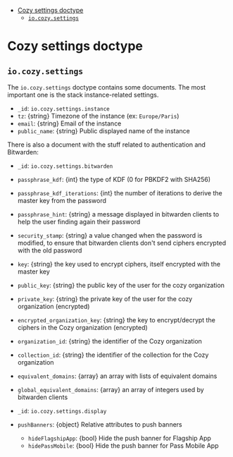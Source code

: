 - [Cozy settings doctype](#cozy-settings-doctype)
  - [`io.cozy.settings`](#iocozysettings)

# Cozy settings doctype

## `io.cozy.settings`

The `io.cozy.settings` doctype contains some documents. The most important one
is the stack instance-related settings.

- `_id`: `io.cozy.settings.instance`
- `tz`: {string} Timezone of the instance (ex: `Europe/Paris`)
- `email`: {string} Email of the instance
- `public_name`: {string} Public displayed name of the instance

There is also a document with the stuff related to authentication and Bitwarden:

- `_id`: `io.cozy.settings.bitwarden`
- `passphrase_kdf`: {int} the type of KDF (0 for PBKDF2 with SHA256)
- `passphrase_kdf_iterations`: {int} the number of iterations to derive the master key from the password
- `passphrase_hint`: {string} a message displayed in bitwarden clients to help the user finding again their password
- `security_stamp`: {string} a value changed when the password is modified, to ensure that bitwarden clients don't send ciphers encrypted with the old password
- `key`: {string} the key used to encrypt ciphers, itself encrypted with the master key
- `public_key`: {string} the public key of the user for the cozy organization
- `private_key`: {string} the private key of the user for the cozy organization (encrypted)
- `encrypted_organization_key`: {string} the key to encrypt/decrypt the ciphers in the Cozy organization (encrypted)
- `organization_id`: {string} the identifier of the Cozy organization
- `collection_id`: {string} the identifier of the collection for the Cozy organization
- `equivalent_domains`: {array} an array with lists of equivalent domains
- `global_equivalent_domains`: {array} an array of integers used by bitwarden clients

- `_id`: `io.cozy.settings.display`
- `pushBanners`: {object} Relative attributes to push banners
  - `hideFlagshipApp`: {bool} Hide the push banner for Flagship App
  - `hidePassMobile`: {bool} Hide the push banner for Pass Mobile App